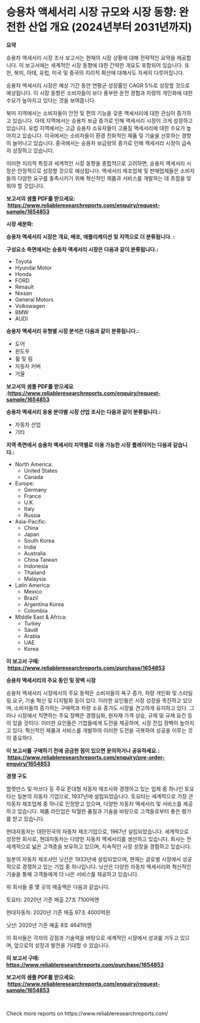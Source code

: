 <p><h1>승용차 액세서리 시장 규모와 시장 동향: 완전한 산업 개요 (2024년부터 2031년까지)</h1></p><p><strong>요약</strong></p>
<p><p>승용차 액세서리 시장 조사 보고서는 현재의 시장 상황에 대해 전략적인 요약을 제공합니다. 이 보고서에는 세계적인 시장 동향에 대한 간략한 개요도 포함되어 있습니다. 또한, 북미, 아태, 유럽, 미국 및 중국의 지리적 확산에 대해서도 자세히 다루어집니다.</p><p>승용차 액세서리 시장은 예상 기간 동안 연평균 성장률인 CAGR 5%로 성장할 것으로 예상됩니다. 이 시장 동향은 소비자들이 보다 풍부한 운전 경험과 차량의 개인화에 대한 수요가 높아지고 있다는 것을 보여줍니다.</p><p>북미 지역에서는 소비자들이 안전 및 편의 기능을 갖춘 액세서리에 대한 관심이 증가하고 있습니다. 아태 지역에서는 승용차 보급 증가로 인해 액세서리 시장이 크게 성장하고 있습니다. 유럽 지역에서는 고급 승용차 소유자들이 고품질 액세서리에 대한 수요가 높아지고 있습니다. 미국에서는 소비자들이 환경 친화적인 제품 및 기술을 선호하는 경향이 늘어나고 있습니다. 중국에서는 승용차 보급량의 증가로 인해 액세서리 시장이 급속히 성장하고 있습니다.</p><p>이러한 지리적 특징과 세계적인 시장 동향을 종합적으로 고려하면, 승용차 액세서리 시장은 안정적으로 성장할 것으로 예상됩니다. 액세서리 제조업체 및 판매업체들은 소비자들의 다양한 요구를 충족시키기 위해 혁신적인 제품과 서비스를 개발하는 데 초점을 맞춰야 할 것입니다.</p></p>
<p><strong>보고서의 샘플 PDF를 받으세요: &nbsp;<a href="https://www.reliableresearchreports.com/enquiry/request-sample/1654853">https://www.reliableresearchreports.com/enquiry/request-sample/1654853</a></strong></p>
<p><strong>시장 세분화:</strong></p>
<p><strong> 승용차 액세서리 시장은 개요, 배포, 애플리케이션 및 지역으로 더 분류됩니다. :</strong></p>
<p><strong>구성요소 측면에서는 승용차 액세서리 시장은 다음과 같이 분류됩니다.:</strong></p>
<p><ul><li>Toyota</li><li>Hyundai Motor</li><li>Honda</li><li>FORD</li><li>Renault</li><li>Nissan</li><li>General Motors</li><li>Volkswagen</li><li>BMW</li><li>AUDI</li></ul></p>
<p><strong> 승용차 액세서리 유형별 시장 분석은 다음과 같이 분류됩니다.:</strong></p>
<p><ul><li>도어</li><li>윈도우</li><li>휠 및 림</li><li>자동차 커버</li><li>거울</li></ul></p>
<p><strong>보고서의 샘플 PDF를 받으세요 :<a href="https://www.reliableresearchreports.com/enquiry/request-sample/1654853">https://www.reliableresearchreports.com/enquiry/request-sample/1654853</a></strong></p>
<p><strong> 승용차 액세서리 응용 분야별 시장 산업 조사는 다음과 같이 분류됩니다.:</strong></p>
<p><ul><li>자동차 산업</li><li>기타</li></ul></p>
<p><strong>지역 측면에서 승용차 액세서리 지역별로 이용 가능한 시장 플레이어는 다음과 같습니다.:</strong></p>
<p><ul>
    <li>
        North America:
        <ul>
            <li>United States</li>
            <li>Canada</li>
        </ul>
    </li>
    <li>
        Europe:
        <ul>
            <li>Germany</li>
            <li>France</li>
            <li>U.K.</li>
            <li>Italy</li>
            <li>Russia</li>
        </ul>
    </li>
    <li>
        Asia-Pacific:
        <ul>
            <li>China</li>
            <li>Japan</li>
            <li>South Korea</li>
            <li>India</li>
            <li>Australia</li>
            <li>China Taiwan</li>
            <li>Indonesia</li>
            <li>Thailand</li>
            <li>Malaysia</li>
        </ul>
    </li>
    <li>
        Latin America:
        <ul>
            <li>Mexico</li>
            <li>Brazil</li>
            <li>Argentina Korea</li>
            <li>Colombia</li>
        </ul>
    </li>
    <li>
        Middle East & Africa:
        <ul>
            <li>Turkey</li>
            <li>Saudi</li>
            <li>Arabia</li>
            <li>UAE</li>
            <li>Korea</li>
        </ul>
    </li>
    </ul></p>
<p><strong>이 보고서 구매: &nbsp;<a href="https://www.reliableresearchreports.com/purchase/1654853">https://www.reliableresearchreports.com/purchase/1654853</a></strong></p>
<p><strong>승용차 액세서리의 주요 동인 및 장벽 시장</strong></p>
<p><p>승용차 액세서리 시장에서의 주요 동력은 소비자들의 욕구 증가, 차량 개인화 및 스타일링 요구, 기술 혁신 및 디지털화 등이 있다. 이러한 요인들은 시장 성장을 촉진하고 있으며, 소비자들의 증가하는 구매력과 차량 소유 증가도 시장을 견고하게 유지하고 있다. 그러나 시장에서 직면하는 주요 장벽은 경쟁심화, 원자재 가격 상승, 규제 및 규제 요건 등이 있을 것이다. 이러한 요인들은 기업들에게 도전을 제공하며, 시장 진입 장벽이 높아지고 있다. 혁신적인 제품과 서비스를 개발하여 이러한 도전을 극복하여 성공을 이루는 것이 중요하다.</p></p>
<p><strong>이 보고서를 구매하기 전에 궁금한 점이 있으면 문의하거나 공유하세요.: &nbsp;<a href="https://www.reliableresearchreports.com/enquiry/pre-order-enquiry/1654853">https://www.reliableresearchreports.com/enquiry/pre-order-enquiry/1654853</a></strong></p>
<p><strong>경쟁 구도</strong></p>
<p><p>할렛만스 및 마쓰다 등 주요 준대형 자동차 제조사와 경쟁하고 있는 업체 중 하나인 토요타는 일본의 자동차 기업으로, 1937년에 설립되었습니다. 토요타는 세계적으로 가장 큰 자동차 제조업체 중 하나로 인정받고 있으며, 다양한 자동차 액세서리 및 서비스를 제공하고 있습니다. 제품 라인업은 탁월한 품질과 기술을 바탕으로 고객들로부터 좋은 평가를 받고 있습니다.</p><p>현대자동차는 대한민국의 자동차 제조기업으로, 1967년 설립되었습니다. 세계적으로 성장한 회사로, 현대자동차는 다양한 자동차 액세서리를 생산하고 있습니다. 회사는 전 세계적으로 넓은 고객층을 보유하고 있으며, 지속적인 시장 성장을 경험하고 있습니다.</p><p>일본의 자동차 제조사인 닛산은 1933년에 설립되었으며, 현재는 글로벌 시장에서 성공적으로 경쟁하고 있는 기업 중 하나입니다. 닛산은 다양한 자동차 액세서리와 혁신적인 기술을 통해 고객들에게 더 나은 서비스를 제공하고 있습니다. </p><p>위 회사들 중 몇 곳의 매출액은 다음과 같습니다.</p><p>토요타: 2020년 기준 매출 27조 7100억엔</p><p>현대자동차: 2020년 기준 매출 97조 4000억원</p><p>닛산: 2020년 기준 매출 8조 4641억엔</p><p>이 회사들은 각자의 강점과 기술력을 바탕으로 세계적인 시장에서 성과를 거두고 있으며, 앞으로의 성장과 발전을 기대할 수 있습니다.</p></p>
<p><strong>이 보고서 구매: &nbsp; <a href="https://www.reliableresearchreports.com/purchase/1654853">https://www.reliableresearchreports.com/purchase/1654853</a></strong></p>
<p><strong>보고서의 샘플 PDF를 받으세요: &nbsp;<a href="https://www.reliableresearchreports.com/enquiry/request-sample/1654853">https://www.reliableresearchreports.com/enquiry/request-sample/1654853</a></strong><strong></strong></p>
<p>&nbsp;</p>
<p>Check more reports on https://www.reliableresearchreports.com/</p>